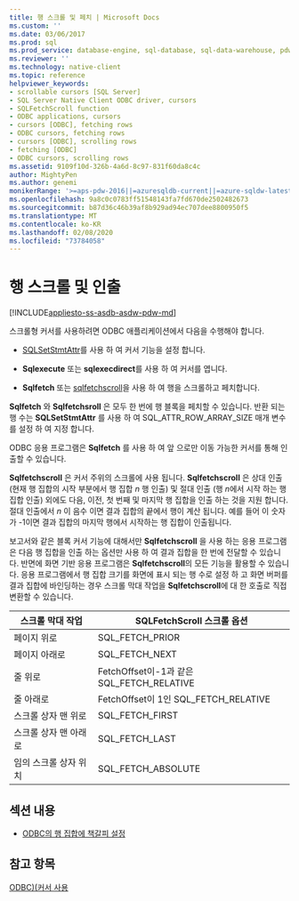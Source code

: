 ```yaml
---
title: 행 스크롤 및 페치 | Microsoft Docs
ms.custom: ''
ms.date: 03/06/2017
ms.prod: sql
ms.prod_service: database-engine, sql-database, sql-data-warehouse, pdw
ms.reviewer: ''
ms.technology: native-client
ms.topic: reference
helpviewer_keywords:
- scrollable cursors [SQL Server]
- SQL Server Native Client ODBC driver, cursors
- SQLFetchScroll function
- ODBC applications, cursors
- cursors [ODBC], fetching rows
- ODBC cursors, fetching rows
- cursors [ODBC], scrolling rows
- fetching [ODBC]
- ODBC cursors, scrolling rows
ms.assetid: 9109f10d-326b-4a6d-8c97-831f60da8c4c
author: MightyPen
ms.author: genemi
monikerRange: '>=aps-pdw-2016||=azuresqldb-current||=azure-sqldw-latest||>=sql-server-2016||=sqlallproducts-allversions||>=sql-server-linux-2017||=azuresqldb-mi-current'
ms.openlocfilehash: 9a8c0c0783ff51548143fa7fd670de2502482673
ms.sourcegitcommit: b87d36c46b39af8b929ad94ec707dee8800950f5
ms.translationtype: MT
ms.contentlocale: ko-KR
ms.lasthandoff: 02/08/2020
ms.locfileid: "73784058"
---
```

# <a name="scrolling-and-fetching-rows"></a>행 스크롤 및 인출
[!INCLUDE[appliesto-ss-asdb-asdw-pdw-md](../../includes/appliesto-ss-asdb-asdw-pdw-md.md)]

  스크롤형 커서를 사용하려면 ODBC 애플리케이션에서 다음을 수행해야 합니다.  
  
-   [SQLSetStmtAttr](../../relational-databases/native-client-odbc-api/sqlsetstmtattr.md)를 사용 하 여 커서 기능을 설정 합니다.  
  
-   **Sqlexecute** 또는 **sqlexecdirect**를 사용 하 여 커서를 엽니다.  
  
-   **Sqlfetch** 또는 [sqlfetchscroll](../../relational-databases/native-client-odbc-api/sqlfetchscroll.md)을 사용 하 여 행을 스크롤하고 페치합니다.  
  
 **Sqlfetch** 와 **Sqlfetchsroll** 은 모두 한 번에 행 블록을 페치할 수 있습니다. 반환 되는 행 수는 **SQLSetStmtAttr** 를 사용 하 여 SQL_ATTR_ROW_ARRAY_SIZE 매개 변수를 설정 하 여 지정 합니다.  
  
 ODBC 응용 프로그램은 **Sqlfetch** 를 사용 하 여 앞 으로만 이동 가능한 커서를 통해 인출할 수 있습니다.  
  
 **Sqlfetchscroll** 은 커서 주위의 스크롤에 사용 됩니다. **Sqlfetchscroll** 은 상대 인출 (현재 행 집합의 시작 부분에서 행 집합 *n* 행 인출) 및 절대 인출 (행 *n*에서 시작 하는 행 집합 인출) 외에도 다음, 이전, 첫 번째 및 마지막 행 집합을 인출 하는 것을 지원 합니다. 절대 인출에서 *n* 이 음수 이면 결과 집합의 끝에서 행이 계산 됩니다. 예를 들어 이 숫자가 -1이면 결과 집합의 마지막 행에서 시작하는 행 집합이 인출됩니다.  
  
 보고서와 같은 블록 커서 기능에 대해서만 **Sqlfetchscroll** 을 사용 하는 응용 프로그램은 다음 행 집합을 인출 하는 옵션만 사용 하 여 결과 집합을 한 번에 전달할 수 있습니다. 반면에 화면 기반 응용 프로그램은 **Sqlfetchscroll**의 모든 기능을 활용할 수 있습니다. 응용 프로그램에서 행 집합 크기를 화면에 표시 되는 행 수로 설정 하 고 화면 버퍼를 결과 집합에 바인딩하는 경우 스크롤 막대 작업을 **Sqlfetchscroll**에 대 한 호출로 직접 변환할 수 있습니다.  
  
|스크롤 막대 작업|SQLFetchScroll 스크롤 옵션|  
|--------------------------|-------------------------------------|  
|페이지 위로|SQL_FETCH_PRIOR|  
|페이지 아래로|SQL_FETCH_NEXT|  
|줄 위로|FetchOffset이-1과 같은 SQL_FETCH_RELATIVE|  
|줄 아래로|FetchOffset이 1인 SQL_FETCH_RELATIVE|  
|스크롤 상자 맨 위로|SQL_FETCH_FIRST|  
|스크롤 상자 맨 아래로|SQL_FETCH_LAST|  
|임의 스크롤 상자 위치|SQL_FETCH_ABSOLUTE|  
  
## <a name="in-this-section"></a>섹션 내용  
  
-   [ODBC의 행 집합에 책갈피 설정](../../relational-databases/native-client-odbc-cursors/scrolling-and-fetching-rows-bookmarking-rows-in-odbc.md)  
  
## <a name="see-also"></a>참고 항목  
 [ODBC&#41;&#40;커서 사용](../../relational-databases/native-client-odbc-cursors/using-cursors-odbc.md)  
  
  
